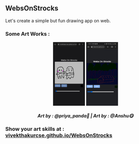 <h2>WebsOnStrocks</h2>
Let's create a simple but fun drawing app on web.


<h3>Some Art Works : </h3>
 <p align="center">
    <img width="100x" height="200px"  src="https://raw.githubusercontent.com/vivekthakurcse/WebsOnStrocks/main/Art%20Works/IMG-20230213-WA0003.jpg">
    <img width="100px" height="200px" src="https://raw.githubusercontent.com/vivekthakurcse/WebsOnStrocks/main/Art%20Works/IMG-20230213-WA0004.jpg"> 
 </p>
<h5 align="center"> Art by : @priya_panda🐼  |   Art by : @Anshu😋 </h5>

<h3>Show your art skills at : <a href="https://vivekthakurcse.github.io/WebsOnStrocks/">vivekthakurcse.github.io/WebsOnStrocks</h3>
